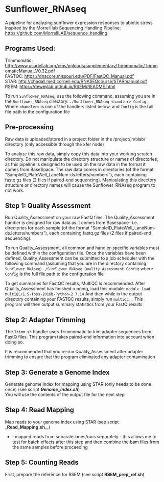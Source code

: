 # Sunflower_RNAseq
A pipeline for analyzing sunflower expression responses to abiotic stress
Inspired by the Morrell lab Sequencing Handling Pipeline: https://github.com/MorrellLAB/sequence_handling

## Programs Used:  
Trimmomatic: http://www.usadellab.org/cms/uploads/supplementary/Trimmomatic/TrimmomaticManual_V0.32.pdf  
FASTQC: https://dnacore.missouri.edu/PDF/FastQC_Manual.pdf  
STAR: http://chagall.med.cornell.edu/RNASEQcourse/STARmanual.pdf  
RSEM: https://deweylab.github.io/RSEM/README.html

To run `Sunflower_RNAseq`, use the following command, assuming you are in the `Sunflower_RNAseq` directory:
`./Sunflower_RNAseq <handler> Config`
Where `<handler>` is one of the handlers listed below, and `Config` is the full file path to the configuration file

## Pre-processing
Raw data is uploaded/stored in a project folder in the /project/jmblab/ directory
(only accessible through the xfer node)

To analyze this raw data, simply copy this data into your working scratch directory. Do not manipulate the directory structure or names of directories, as this pipeline is designed to be used on the raw data in the format it comes from BaseSpace. 
The raw data comes in directories (of the format "SampleID_PlateWell_LaneNum-ds.letters/numbers"), each containing fastq.gz files (2 files if paired-end sequencing). Manipulating this directory structure or directory names will cause the Sunflower_RNAseq program to not work.


## Step 1: Quality Assessment
Run Quality_Assessment on your raw FastQ files. The Quality_Assessment handler is designed for raw data as it comes from Basespace- i.e. directories for each sample (of the format "SampleID_PlateWell_LaneNum-ds.letters/numbers"), each containing fastq.gz files (2 files if paired-end sequencing).

To run Quality_Assessment, all common and handler-specific variables must be defined within the configuration file. Once the variables have been defined, Quality_Assessment can be submitted to a job scheduler with the following command (assuming that you are in the directory containing `Sunflower_RNAseq`)
`./Sunflower_RNAseq Quality_Assessment Config`
where `Config` is the full file path to the configuration file

To get summaries for FastQC results, MultiQC is recommended. After Quality_Assessment has finished running, load this module:
`module load MultiQC/1.5-foss-2016b-Python-2.7.14`
And then while in the output directory containing your FASTQC results, simply run
`multiqc .`
This program will then output summary statistics from your FastQ results

## Step 2: Adapter Trimming
The `Trimm.sh` handler uses Trimmomatic to trim adapter sequences from FastQ files. This program takes paired-end information into account when doing so.

It is recommended that you re-run Quality_Assessment after adapter trimming to ensure that the program eliminated any adapter contamination

## Step 3: Generate a Genome Index

Generate genome index for mapping using STAR (only needs to be done once) (see script _**Genome_Index.sh**_)  
You will use the contents of the output file for the next step


## Step 4: Read Mapping
Map reads to your genome index using STAR (see script _**Read_Mapping.sh**__)
  - I mapped reads from separate lanes/runs separately - this allows me to test for batch effects after this step and then combine the bam files from the same samples before proceeding

## Step 5: Counting Reads
First, prepare the reference for RSEM (see script __**RSEM_prep_ref.sh**__)